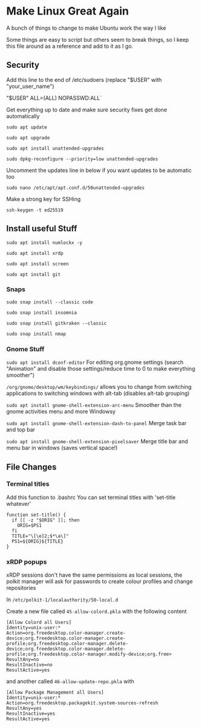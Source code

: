 # Make Linux Great Again
A bunch of things to change to make Ubuntu work the way I like

Some things are easy to script but others seem to break things, so I keep this file around as a reference and add to it as I go.

## Security

Add this line to the end of /etc/sudoers (replace "$USER" with "your_user_name")

"$USER" ALL=(ALL) NOPASSWD:ALL`


Get everything up to date and make sure security fixes get done automatically

`sudo apt update`

`sudo apt upgrade`

`sudo apt install unattended-upgrades`

`sudo dpkg-reconfigure --priority=low unattended-upgrades`


Uncomment the updates line in below if you want updates to be automatic too

`sudo nano /etc/apt/apt.conf.d/50unattended-upgrades`


 Make a strong key for SSHing

`ssh-keygen -t ed25519`


## Install useful Stuff

`sudo apt install numlockx -y`

`sudo apt install xrdp`

`sudo apt install screen`

`sudo apt install git`


### Snaps
`sudo snap install --classic code`

`sudo snap install insomnia`

`sudo snap install gitkraken --classic`

`sudo snap install nmap`


### Gnome Stuff
`sudo apt install dconf-editor` For editing org.gnome settings (search "Animation" and disable those settings/reduce time to 0 to make everything smoother")

`/org/gnome/desktop/wm/keybindings/` allows you to change from switching applications to switching windows with alt-tab (disables alt-tab grouping)

`sudo apt install gnome-shell-extension-arc-menu` Smoother than the gnome activities menu and more Windowsy

`sudo apt install gnome-shell-extension-dash-to-panel` Merge task bar and top bar

`sudo apt install gnome-shell-extension-pixelsaver` Merge title bar and menu bar in windows (saves vertical space!)

## File Changes

### Terminal titles

Add this function to .bashrc
You can set terminal titles with 'set-title whatever'

    function set-title() {
      if [[ -z "$ORIG" ]]; then
        ORIG=$PS1
      fi
      TITLE="\[\e]2;$*\a\]"
      PS1=${ORIG}${TITLE}
    }

### xRDP popups

xRDP sessions don't have the same permissions as local sessions, the polkit manager will ask for passwords to create colour profiles and change repositories

In
`/etc/polkit-1/localauthority/50-local.d`

Create a new file called `45-allow-colord.pkla` with the following content

    [Allow Colord all Users]
    Identity=unix-user:*
    Action=org.freedesktop.color-manager.create-device;org.freedesktop.color-manager.create-profile;org.freedesktop.color-manager.delete-device;org.freedesktop.color-manager.delete-profile;org.freedesktop.color-manager.modify-device;org.free>
    ResultAny=no
    ResultInactive=no
    ResultActive=yes

and another called `46-allow-update-repo.pkla` with


    [Allow Package Management all Users]
    Identity=unix-user:*
    Action=org.freedesktop.packagekit.system-sources-refresh
    ResultAny=yes
    ResultInactive=yes
    ResultActive=yes




